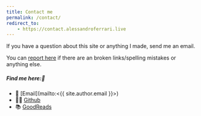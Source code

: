 ```yaml
---
title: Contact me
permalink: /contact/
redirect_to:
	- https://contact.alessandroferrari.live
---
```


If you have a question about this site or anything I made, send me an email.

You can [report here](https://github.com/Ferryistaken/blog/issues/new) if there are an broken links/spelling mistakes or anything else.

##### Find me here:📝

- 📧 [Email](mailto:<{{ site.author.email }}>)
- 👨‍💻 [Github](<https://github.com/{{ site.author.github }}>)
- 📚 [GoodReads](https://www.goodreads.com/user/show/139253581-alessandro-ferrari)
